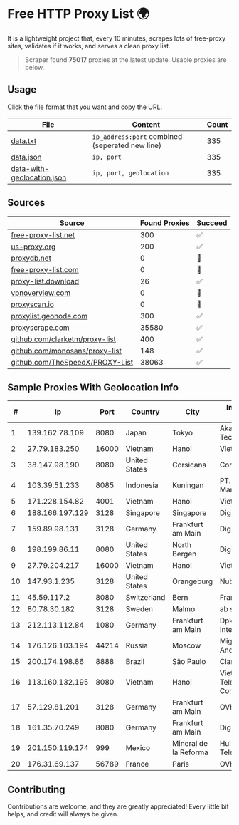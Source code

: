 
# Free HTTP Proxy List 🌍

It is a lightweight project that, every 10 minutes, scrapes lots of free-proxy sites, validates if it works, and serves a clean proxy list.


> Scraper found **75017** proxies at the latest update. Usable proxies are below.

## Usage

Click the file format that you want and copy the URL.


|File|Content|Count|
|----|-------|-----|
|[data.txt](https://raw.githubusercontent.com/themiralay/Proxy-List-World/master/data.txt)|`ip_address:port` combined (seperated new line)|335|
|[data.json](https://raw.githubusercontent.com/themiralay/Proxy-List-World/master/data.json)|`ip, port`|335|
|[data-with-geolocation.json](https://raw.githubusercontent.com/themiralay/Proxy-List-World/master/data-with-geolocation.json)|`ip, port, geolocation`|335|

## Sources

|Source|Found Proxies|Succeed|
|------|-------------|-------|
|[free-proxy-list.net](https://free-proxy-list.net)|300|✅|
|[us-proxy.org](https://www.us-proxy.org)|200|✅|
|[proxydb.net](http://proxydb.net)|0|🚫|
|[free-proxy-list.com](https://free-proxy-list.com/?page=&port=&type%5B%5D=http&type%5B%5D=https&up_time=0&search=Search)|0|🚫|
|[proxy-list.download](https://www.proxy-list.download/HTTP)|26|✅|
|[vpnoverview.com](https://vpnoverview.com/privacy/anonymous-browsing/free-proxy-servers)|0|🚫|
|[proxyscan.io](https://www.proxyscan.io)|0|🚫|
|[proxylist.geonode.com](https://proxylist.geonode.com/api/proxy-list?limit=300&page=1&sort_by=lastChecked&sort_type=desc&protocols=http,https)|300|✅|
|[proxyscrape.com](https://api.proxyscrape.com/v2/?request=displayproxies&protocol=http&timeout=10000&country=all&ssl=all&anonymity=all)|35580|✅|
|[github.com/clarketm/proxy-list](https://raw.githubusercontent.com/clarketm/proxy-list/master/proxy-list-raw.txt)|400|✅|
|[github.com/monosans/proxy-list](https://raw.githubusercontent.com/monosans/proxy-list/main/proxies/http.txt)|148|✅|
|[github.com/TheSpeedX/PROXY-List](https://raw.githubusercontent.com/TheSpeedX/PROXY-List/master/http.txt)|38063|✅|


## Sample Proxies With Geolocation Info

|#|Ip|Port|Country|City|Internet Service Provider|
|-|--|----|-------|----|-------------------------|
|1|139.162.78.109|8080|Japan|Tokyo|Akamai Technologies, Inc.|
|2|27.79.183.250|16000|Vietnam|Hanoi|Viettel Corporation|
|3|38.147.98.190|8080|United States|Corsicana|Corsicana ISD|
|4|103.39.51.233|8085|Indonesia|Kuningan|PT. Mega Mentari Mandiri|
|5|171.228.154.82|4001|Vietnam|Hanoi|Viettel Corporation|
|6|188.166.197.129|3128|Singapore|Singapore|DigitalOcean, LLC|
|7|159.89.98.131|3128|Germany|Frankfurt am Main|DigitalOcean, LLC|
|8|198.199.86.11|8080|United States|North Bergen|DigitalOcean, LLC|
|9|27.79.204.217|16000|Vietnam|Hanoi|Viettel Corporation|
|10|147.93.1.235|3128|United States|Orangeburg|Nubes, LLC|
|11|45.59.117.2|8080|Switzerland|Bern|FranTech Solutions|
|12|80.78.30.182|3128|Sweden|Malmo|ab stract|
|13|212.113.112.84|1080|Germany|Frankfurt am Main|DpkgSoft International Limited|
|14|176.126.103.194|44214|Russia|Moscow|Miglovets Egor Andreevich|
|15|200.174.198.86|8888|Brazil|São Paulo|Claro S.A|
|16|113.160.132.195|8080|Vietnam|Hanoi|VietNam Post and Telecom Corporation|
|17|57.129.81.201|3128|Germany|Frankfurt am Main|OVH SAS|
|18|161.35.70.249|8080|Germany|Frankfurt am Main|DigitalOcean, LLC|
|19|201.150.119.174|999|Mexico|Mineral de la Reforma|Hulux Telecomunicaciones|
|20|176.31.69.137|56789|France|Paris|OVH ISP|



## Contributing

Contributions are welcome, and they are greatly appreciated! Every
little bit helps, and credit will always be given.

